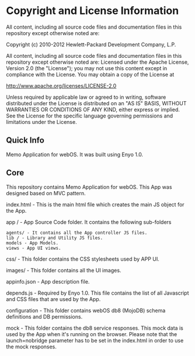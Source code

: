 # Copyright and License Information

All content, including all source code files and documentation files in this repository except otherwise noted are: 

 Copyright (c) 2010-2012 Hewlett-Packard Development Company, L.P.

All content, including all source code files and documentation files in this repository except otherwise noted are:
Licensed under the Apache License, Version 2.0 (the "License");
you may not use this content except in compliance with the License.
You may obtain a copy of the License at

http://www.apache.org/licenses/LICENSE-2.0

Unless required by applicable law or agreed to in writing, software
distributed under the License is distributed on an "AS IS" BASIS,
WITHOUT WARRANTIES OR CONDITIONS OF ANY KIND, either express or implied.
See the License for the specific language governing permissions and
limitations under the License.

Quick Info
-----------
Memo Application for webOS. It was built using Enyo 1.0. 

Core
-------
This repository contains Memo Application for webOS. This App was designed based on MVC pattern. 

index.html - This is the main html file which creates the main JS object for the App.

app / - App Source Code folder. It contains the following sub-folders

	agents/ - It contains all the App controller JS files.
	lib / - Library and Utility JS files.
	models - App Models.
	views - App UI views. 
 

css/ - This folder contains the CSS stylesheets used by APP UI.

images/ - This folder contains all the UI images.

appinfo.json - App description file. 

depends.js - Required by Enyo 1.0. This file contains the list of all Javascript and CSS files that are used by the App. 

configuration - This folder contains webOS db8 (MojoDB) schema definitions and DB permissions. 

mock - This folder contains the db8 service responses. This mock data is used by the App when it's running on the browser. Please note that the launch=nobridge parameter 
has to be set in the index.html in order to use the mock responses.

